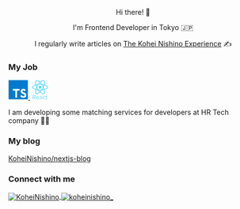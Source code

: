 <div align="center">
  <p>Hi there! 👋</p>
  <p>I'm Frontend Developer in Tokyo 🇯🇵</p>
  <p>I regularly write articles on <a href="https:koheinishino.com" target="blank">The Kohei Nishino Experience</a> ✍️</p>
</div>

### My Job

<p>
  <a href="https://www.typescriptlang.org/" target="_blank" rel="noreferrer">
    <img src="https://raw.githubusercontent.com/devicons/devicon/master/icons/typescript/typescript-original.svg" alt="typescript" width="40" height="40"/>   </a>
  <a href="https://reactjs.org/" target="_blank" rel="noreferrer">
    <img src="https://raw.githubusercontent.com/devicons/devicon/master/icons/react/react-original-wordmark.svg" alt="react" width="40" height="40"/>
  </a>
</p>

<p>I am developing some matching services for developers at HR Tech company 🧑‍💻</p>

### My blog

<a href="https://github.com/KoheiNishino/nextjs-blog" target="blank">KoheiNishino/nextjs-blog</a>

### Connect with me

<p>
  <a href="https://github.com/KoheiNishino" target="blank">
    <img align="center" src="https://raw.githubusercontent.com/rahuldkjain/github-profile-readme-generator/master/src/images/icons/Social/github.svg" alt="KoheiNishino" height="30" width="40" />
  </a>
  <a href="https://twitter.com/koheinishino_" target="blank">
    <img align="center" src="https://raw.githubusercontent.com/rahuldkjain/github-profile-readme-generator/master/src/images/icons/Social/twitter.svg" alt="koheinishino_" height="30" width="40" />
  </a>
</p>
